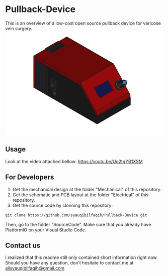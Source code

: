 # Pullback-Device
This is an overview of a low-cost open source pullback device for varicose vein surgery.
![Alt text](image.png)

## Usage
Look at the video attached bellow:
https://youtu.be/Uo2tgYB1XSM

## For Developers
1. Get the mechanical design at the folder "Mechanical" of this repository.
2. Get the schematic and PCB layout at the folder "Electrical" of this repository.
3. Get the source code by clonning this repository:
```
git clone https://github.com/syauqibilfaqih/Pullback-Device.git
```
Then, go to the folder "SourceCode". Make sure that you already have PlatformIO on your Visual Studio Code.

## Contact us
I realized that this readme still only contained short information right now. Should you have any question, don't hesitate to contact me at alisyauqibilfaqih@gmail.com
